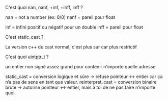C'est quoi nan, nanf, +inf, +inff, inff ?

nan = not a number (ex: 0/0)
nanf = pareil pour float

inf = infini positif ou négatif pour un double
inff = pareil pour float



C'est static_cast ?

La version c++ du cast normal, c'est plus sur car plus restrictif



C'est quoi uintptr_t ?

un entier non signé assez grand pour contenir n'importe quelle adresse



static_cast = conversion logique et sûre → refuse pointeur <-> entier car ça n’a pas de sens en tant que valeur.
reinterpret_cast = conversion binaire brute → autorise pointeur <-> entier, mais à toi de ne pas faire n’importe quoi.